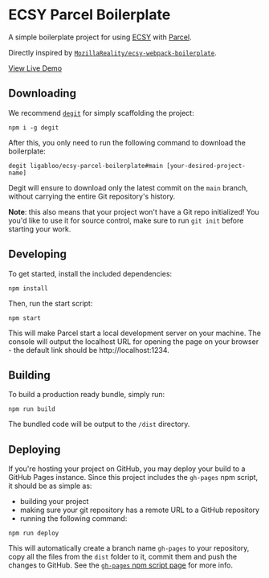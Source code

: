 # ECSY Parcel Boilerplate

A simple boilerplate project for using [ECSY](https://ecsy.io) with [Parcel](https://v2.parceljs.org/).

Directly inspired by [`MozillaReality/ecsy-webpack-boilerplate`](https://github.com/MozillaReality/ecsy-webpack-boilerplate).

[View Live Demo](https://ligabloo.github.io/ecsy-parcel-boilerplate/)

## Downloading

We recommend [`degit`](https://github.com/Rich-Harris/degit) for simply scaffolding the project:
```
npm i -g degit
```

After this, you only need to run the following command to download the boilerplate:
```
degit ligabloo/ecsy-parcel-boilerplate#main [your-desired-project-name]
```

Degit will ensure to download only the latest commit on the `main` branch, without carrying the entire Git repository's history.

**Note**: this also means that your project won't have a Git repo initialized! You you'd like to use it for source control, make sure to run `git init` before starting your work.

## Developing

To get started, install the included dependencies:

```
npm install
```

Then, run the start script:

```
npm start
```

This will make Parcel start a local development server on your machine. The console will output the localhost URL for opening the page on your browser - the default link should be http://localhost:1234.

## Building
To build a production ready bundle, simply run:

```
npm run build
```

The bundled code will be output to the `/dist` directory.

## Deploying

If you're hosting your project on GitHub, you may deploy your build to a GitHub Pages instance. Since this project includes the `gh-pages` npm script, it should be as simple as:
  - building your project
  - making sure your git repository has a remote URL to a GitHub repository
  - running the following command:
```
npm run deploy
```
This will automatically create a branch name `gh-pages` to your repository, copy all the files from the `dist` folder to it, commit them and push the changes to GitHub. See the [`gh-pages` npm script page](https://www.npmjs.com/package/gh-pages) for more info.
